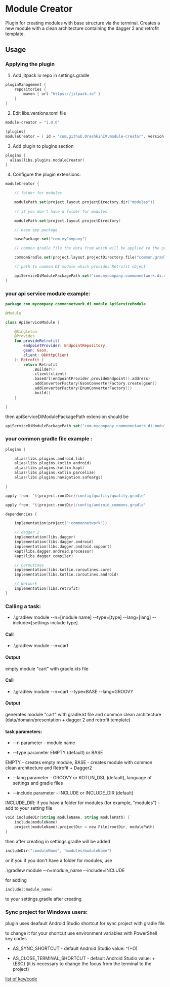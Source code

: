 # Module Creator

Plugin for creating modules with base structure via the terminal. Creates a new module with a clean architecture containing the dagger 2 and retrofit template.

## Usage

### Applying the plugin

1. Add jitpack io repo in settings.gradle

```kotlin
pluginManagement {
    repositories {
        maven { url "https://jitpack.io" }
    }
}
```

2. Edit libs.versions.toml file

```kotlin
module-creator = "1.0.0"

[plugins]
moduleCreator = { id = "com.github.OreshkinIV.module-creator", version.ref = "module-creator" }
```

3. Add plugin to plugins section

```kotlin
plugins {
  alias(libs.plugins.moduleCreator)
}
```

4. Сonfigure the plugin extensions:

```kotlin
moduleCreator {

    // folder for modules

    modulePath.set(project.layout.projectDirectory.dir("modules"))
 
    // if you don't have a folder for modules

    modulePath.set(project.layout.projectDirectory) 

    // base app package 

    basePackage.set("com.myCompany")

    // common gradle file the data from which will be applied to the gradle file of module

    commonGradle.set(project.layout.projectDirectory.file("common.gradle")) 

    // path to common DI module which provides Retrofit object

    apiServiceDiModulePackagePath.set("com.mycompany.commonnetwork.di.module.ApiServiceModule")
}
```

### your api service module example:

```kotlin
package com.mycompany.commonnetwork.di.module.ApiServiceModule

@Module

class ApiServiceModule {

    @Singleton
    @Provides
    fun provideRetrofit(
        endpointProvider: EndpointRepository,
        gson: Gson,
        client: OkHttpClient
    ): Retrofit {
        return Retrofit
            .Builder()
            .client(client)
            .baseUrl(endpointProvider.provideEndpoint().address)
            .addConverterFactory(GsonConverterFactory.create(gson))
            .addConverterFactory(EnumConverterFactory())
            .build()
    }

}
```

then apiServiceDiModulePackagePath extension should be 

```kotlin
apiServiceDiModulePackagePath.set("com.mycompany.commonnetwork.di.module.ApiServiceModule")
```

### your common gradle file example :

```kotlin
plugins {

    alias(libs.plugins.android.lib)
    alias(libs.plugins.kotlin.android)
    alias(libs.plugins.kotlin.kapt)
    alias(libs.plugins.kotlin.parcelize)
    alias(libs.plugins.navigation.safeargs)

}

apply from: "${project.rootDir}/config/quality/quality.gradle"

apply from: "${project.rootDir}/config/android_commons.gradle"

dependencies {

    implementation(project(":commonnetwork"))

    // dagger 2
    implementation(libs.dagger)
    implementation(libs.dagger.android)
    implementation(libs.dagger.android.support)
    kapt(libs.dagger.android.processor)
    kapt(libs.dagger.compiler)

    // Coroutines
    implementation(libs.kotlin.coroutines.core)
    implementation(libs.kotlin.coroutines.android)

    // Network
    implementation(libs.retrofit)
}
```

### Сalling a task:

* .\gradlew module --n=[module name] --type=[type] --lang=[lang] --include=[settings include type]

#### Call
* .\gradlew module --n=cart

#### Output 
empty module "cart" with gradle.kts file

#### Call
* .\gradlew module --n=cart --type=BASE --lang=GROOVY
  
#### Output 
generates module "cart" with gradle.kt file and common clean architecture (data/domain/presentation + dagger 2 and retrofit template)

#### task parameters: 

* --n parameter - module name

* --type parameter EMPTY (default) or BASE

EMPTY - creates empty module, BASE - creates module with common clean architecture and Retrofit + Dagger2

* --lang parameter - GROOVY or KOTLIN_DSL (default), language of settings and gradle files

* --include parameter - INCLUDE or INCLUDE_DIR (default)

INCLUDE_DIR: if you have a folder for modules (for example, "modules") - add to your setting file 

```kotlin
void includeDir(String moduleName, String modulePath) {
    include(moduleName)
    project(moduleName).projectDir = new File(rootDir, modulePath)
}
```

then after creating in settings.gradle will be added 

```kotlin
includeDir(":moduleName", "modules/moduleName")
```

or if you if you don't have a folder for modules, use

 .\gradlew module --n=module_name --include=INCLUDE 

for adding 
```kotlin 
include(:module_name)
``` 
to your settings.gradle after creating

### Sync project for Windows users:

plugin uses deafault Android Studio shortcut for sync project with gradle file

to change it for your shortcut use environment variables with PowerShell key codes

* AS_SYNC_SHORTCUT - default Android Studio value: ^(+O)

* AS_CLOSE_TERMINAL_SHORTCUT - default Android Studio value: + {ESC}  (it is necessary to change the focus from the terminal to the project)

[list of key/code](https://learn.microsoft.com/en-us/previous-versions/office/developer/office-xp/aa202943(v=office.10)?redirectedfrom=MSDN)